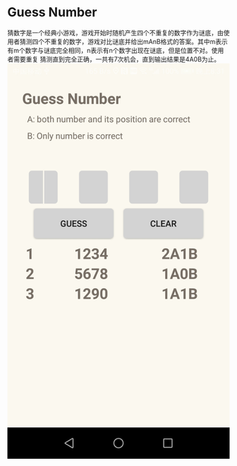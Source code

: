 # Guess Number
猜数字是一个经典小游戏，游戏开始时随机产生四个不重复的数字作为谜底，由使用者猜测四个不重复的数字，游戏对比谜底并给出mAnB格式的答案。其中m表示有m个数字与谜底完全相同，n表示有n个数字出现在谜底，但是位置不对。使用者需要重复
猜测直到完全正确，一共有7次机会，直到输出结果是4A0B为止。
![游戏界面](./pic/GameActivity.jpg)

